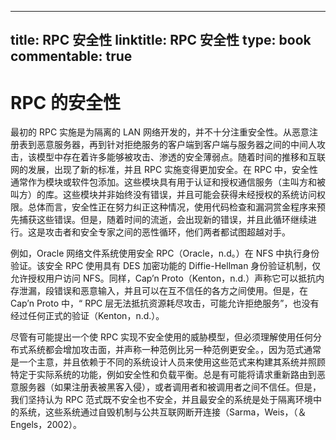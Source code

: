 
---
title: RPC 安全性
linktitle: RPC 安全性
type: book
commentable: true
---

# RPC 的安全性

最初的 RPC 实施是为隔离的 LAN 网络开发的，并不十分注重安全性。从恶意注册表到恶意服务器，再到针对拒绝服务的客户端到客户端与服务器之间的中间人攻击，该模型中存在着许多能够被攻击、渗透的安全薄弱点。随着时间的推移和互联网的发展，出现了新的标准，并且 RPC 实施变得更加安全。在 RPC 中，安全性通常作为模块或软件包添加。这些模块具有用于认证和授权通信服务（主叫方和被叫方）的库。这些模块并非始终没有错误，并且可能会获得未经授权的系统访问权限。总体而言，安全性正在努力纠正这种情况，使用代码检查和漏洞赏金程序来预先捕获这些错误。但是，随着时间的流逝，会出现新的错误，并且此循环继续进行。这是攻击者和安全专家之间的恶性循环，他们两者都试图超越对手。

例如，Oracle 网络文件系统使用安全 RPC（Oracle，n.d。）在 NFS 中执行身份验证。该安全 RPC 使用具有 DES 加密功能的 Diffie-Hellman 身份验证机制，仅允许授权用户访问 NFS。同样，Cap’n Proto（Kenton，n.d.）声称它可以抵抗内存泄漏，段错误和恶意输入，并且可以在互不信任的各方之间使用。但是，在 Cap’n Proto 中，“ RPC 层无法抵抗资源耗尽攻击，可能允许拒绝服务”，也没有经过任何正式的验证（Kenton，n.d.）。

尽管有可能提出一个使 RPC 实现不安全使用的威胁模型，但必须理解使用任何分布式系统都会增加攻击面，并声称一种范例比另一种范例更安全。，因为范式通常是一个主意，并且依赖于不同的系统设计人员来使用这些范式来构建其系统并照顾特定于实际系统的功能，例如安全性和负载平衡。总是有可能将请求重新路由到恶意服务器（如果注册表被黑客入侵），或者调用者和被调用者之间不信任。但是，我们坚持认为 RPC 范式既不安全也不安全，并且最安全的系统是处于隔离环境中的系统，这些系统通过自毁机制与公共互联网断开连接（Sarma，Weis，（＆Engels，2002）。

    